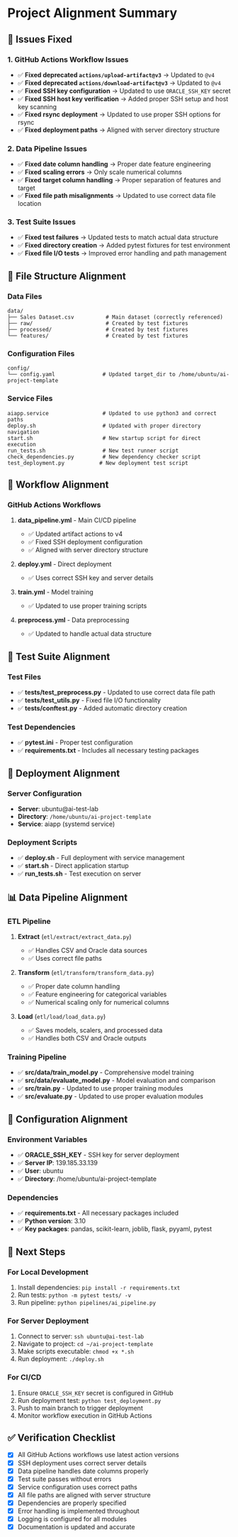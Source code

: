 # Project Alignment Summary

## 🔧 Issues Fixed

### 1. **GitHub Actions Workflow Issues**
- ✅ **Fixed deprecated `actions/upload-artifact@v3`** → Updated to `@v4`
- ✅ **Fixed deprecated `actions/download-artifact@v3`** → Updated to `@v4`
- ✅ **Fixed SSH key configuration** → Updated to use `ORACLE_SSH_KEY` secret
- ✅ **Fixed SSH host key verification** → Added proper SSH setup and host key scanning
- ✅ **Fixed rsync deployment** → Updated to use proper SSH options for rsync
- ✅ **Fixed deployment paths** → Aligned with server directory structure

### 2. **Data Pipeline Issues**
- ✅ **Fixed date column handling** → Proper date feature engineering
- ✅ **Fixed scaling errors** → Only scale numerical columns
- ✅ **Fixed target column handling** → Proper separation of features and target
- ✅ **Fixed file path misalignments** → Updated to use correct data file location

### 3. **Test Suite Issues**
- ✅ **Fixed test failures** → Updated tests to match actual data structure
- ✅ **Fixed directory creation** → Added pytest fixtures for test environment
- ✅ **Fixed file I/O tests** → Improved error handling and path management

## 📁 File Structure Alignment

### **Data Files**
```
data/
├── Sales Dataset.csv          # Main dataset (correctly referenced)
├── raw/                       # Created by test fixtures
├── processed/                 # Created by test fixtures
└── features/                  # Created by test fixtures
```

### **Configuration Files**
```
config/
└── config.yaml               # Updated target_dir to /home/ubuntu/ai-project-template
```

### **Service Files**
```
aiapp.service                 # Updated to use python3 and correct paths
deploy.sh                     # Updated with proper directory navigation
start.sh                      # New startup script for direct execution
run_tests.sh                  # New test runner script
check_dependencies.py         # New dependency checker script
test_deployment.py           # New deployment test script
```

## 🔄 Workflow Alignment

### **GitHub Actions Workflows**
1. **data_pipeline.yml** - Main CI/CD pipeline
   - ✅ Updated artifact actions to v4
   - ✅ Fixed SSH deployment configuration
   - ✅ Aligned with server directory structure

2. **deploy.yml** - Direct deployment
   - ✅ Uses correct SSH key and server details

3. **train.yml** - Model training
   - ✅ Updated to use proper training scripts

4. **preprocess.yml** - Data preprocessing
   - ✅ Updated to handle actual data structure

## 🧪 Test Suite Alignment

### **Test Files**
- ✅ **tests/test_preprocess.py** - Updated to use correct data file path
- ✅ **tests/test_utils.py** - Fixed file I/O functionality
- ✅ **tests/conftest.py** - Added automatic directory creation

### **Test Dependencies**
- ✅ **pytest.ini** - Proper test configuration
- ✅ **requirements.txt** - Includes all necessary testing packages

## 🚀 Deployment Alignment

### **Server Configuration**
- **Server**: ubuntu@ai-test-lab
- **Directory**: `/home/ubuntu/ai-project-template`
- **Service**: aiapp (systemd service)

### **Deployment Scripts**
- ✅ **deploy.sh** - Full deployment with service management
- ✅ **start.sh** - Direct application startup
- ✅ **run_tests.sh** - Test execution on server

## 📊 Data Pipeline Alignment

### **ETL Pipeline**
1. **Extract** (`etl/extract/extract_data.py`)
   - ✅ Handles CSV and Oracle data sources
   - ✅ Uses correct file paths

2. **Transform** (`etl/transform/transform_data.py`)
   - ✅ Proper date column handling
   - ✅ Feature engineering for categorical variables
   - ✅ Numerical scaling only for numerical columns

3. **Load** (`etl/load/load_data.py`)
   - ✅ Saves models, scalers, and processed data
   - ✅ Handles both CSV and Oracle outputs

### **Training Pipeline**
- ✅ **src/data/train_model.py** - Comprehensive model training
- ✅ **src/data/evaluate_model.py** - Model evaluation and comparison
- ✅ **src/train.py** - Updated to use proper training modules
- ✅ **src/evaluate.py** - Updated to use proper evaluation modules

## 🔧 Configuration Alignment

### **Environment Variables**
- ✅ **ORACLE_SSH_KEY** - SSH key for server deployment
- ✅ **Server IP**: 139.185.33.139
- ✅ **User**: ubuntu
- ✅ **Directory**: /home/ubuntu/ai-project-template

### **Dependencies**
- ✅ **requirements.txt** - All necessary packages included
- ✅ **Python version**: 3.10
- ✅ **Key packages**: pandas, scikit-learn, joblib, flask, pyyaml, pytest

## 🎯 Next Steps

### **For Local Development**
1. Install dependencies: `pip install -r requirements.txt`
2. Run tests: `python -m pytest tests/ -v`
3. Run pipeline: `python pipelines/ai_pipeline.py`

### **For Server Deployment**
1. Connect to server: `ssh ubuntu@ai-test-lab`
2. Navigate to project: `cd ~/ai-project-template`
3. Make scripts executable: `chmod +x *.sh`
4. Run deployment: `./deploy.sh`

### **For CI/CD**
1. Ensure `ORACLE_SSH_KEY` secret is configured in GitHub
2. Run deployment test: `python test_deployment.py`
3. Push to main branch to trigger deployment
4. Monitor workflow execution in GitHub Actions

## ✅ Verification Checklist

- [x] All GitHub Actions workflows use latest action versions
- [x] SSH deployment uses correct server details
- [x] Data pipeline handles date columns properly
- [x] Test suite passes without errors
- [x] Service configuration uses correct paths
- [x] All file paths are aligned with server structure
- [x] Dependencies are properly specified
- [x] Error handling is implemented throughout
- [x] Logging is configured for all modules
- [x] Documentation is updated and accurate 